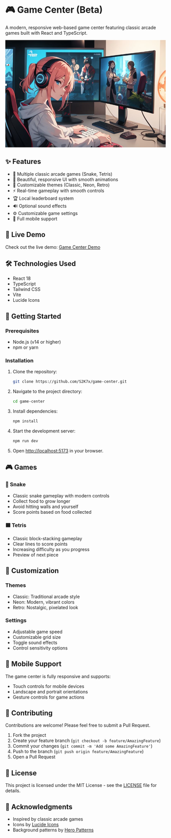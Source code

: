 # 🎮 Game Center (Beta)

A modern, responsive web-based game center featuring classic arcade games built with React and TypeScript.

![Game Center Screenshot](screenshot.png)

## ✨ Features

- 🎯 Multiple classic arcade games (Snake, Tetris)
- 🎨 Beautiful, responsive UI with smooth animations
- 🌈 Customizable themes (Classic, Neon, Retro)
- ⚡ Real-time gameplay with smooth controls
- 🏆 Local leaderboard system
- 🔊 Optional sound effects
- ⚙️ Customizable game settings
- 📱 Full mobile support

## 🚀 Live Demo

Check out the live demo: [Game Center Demo](https://your-demo-url.netlify.app)

## 🛠️ Technologies Used

- React 18
- TypeScript
- Tailwind CSS
- Vite
- Lucide Icons

## 🎯 Getting Started

### Prerequisites

- Node.js (v14 or higher)
- npm or yarn

### Installation

1. Clone the repository:
   ```bash
   git clone https://github.com/S2K7x/game-center.git
   ```

2. Navigate to the project directory:
   ```bash
   cd game-center
   ```

3. Install dependencies:
   ```bash
   npm install
   ```

4. Start the development server:
   ```bash
   npm run dev
   ```

5. Open [http://localhost:5173](http://localhost:5173) in your browser.

## 🎮 Games

### 🐍 Snake
- Classic snake gameplay with modern controls
- Collect food to grow longer
- Avoid hitting walls and yourself
- Score points based on food collected

### 🟦 Tetris
- Classic block-stacking gameplay
- Clear lines to score points
- Increasing difficulty as you progress
- Preview of next piece

## 🎨 Customization

### Themes
- Classic: Traditional arcade style
- Neon: Modern, vibrant colors
- Retro: Nostalgic, pixelated look

### Settings
- Adjustable game speed
- Customizable grid size
- Toggle sound effects
- Control sensitivity options

## 📱 Mobile Support

The game center is fully responsive and supports:
- Touch controls for mobile devices
- Landscape and portrait orientations
- Gesture controls for game actions

## 🤝 Contributing

Contributions are welcome! Please feel free to submit a Pull Request.

1. Fork the project
2. Create your feature branch (`git checkout -b feature/AmazingFeature`)
3. Commit your changes (`git commit -m 'Add some AmazingFeature'`)
4. Push to the branch (`git push origin feature/AmazingFeature`)
5. Open a Pull Request

## 📝 License

This project is licensed under the MIT License - see the [LICENSE](LICENSE) file for details.

## 🙏 Acknowledgments

- Inspired by classic arcade games
- Icons by [Lucide Icons](https://lucide.dev)
- Background patterns by [Hero Patterns](https://heropatterns.com)

